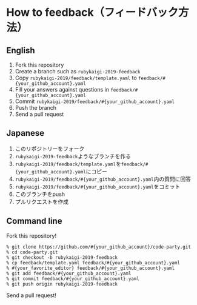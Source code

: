 # How to feedback（フィードバック方法）

## English

1. Fork this repository
2. Create a branch such as `rubykaigi-2019-feedback`
3. Copy `rubykaigi-2019/feedback/template.yaml` to `feedback/#{your_github_account}.yaml`
4. Fill your answers against questions in `feedback/#{your_github_account}.yaml`
5. Commit `rubykaigi-2019/feedback/#{your_github_account}.yaml`
6. Push the branch
7. Send a pull request

## Japanese

1. このリポジトリーをフォーク
2. `rubykaigi-2019-feedback`ようなブランチを作る
3. `rubykaigi-2019/feedback/template.yaml`を`feedback/#{your_github_account}.yaml`にコピー
4. `rubykaigi-2019/feedback/#{your_github_account}.yaml`内の質問に回答
5. `rubykaigi-2019/feedback/#{your_github_account}.yaml`をコミット
6. このブランチをpush
7. プルリクエストを作成

## Command line

Fork this repository!

```console
% git clone https://github.com/#{your_github_account}/code-party.git
% cd code-party.git
% git checkout -b rubykaigi-2019-feedback
% cp feedback/template.yaml feedback/#{your_github_account}.yaml
% #{your_favorite_editor} feedback/#{your_github_account}.yaml
% git add feedback/#{your_github_account}.yaml
% git commit feedback/#{your_github_account}.yaml
% git push origin rubykaigi-2019-feedback
```

Send a pull request!
